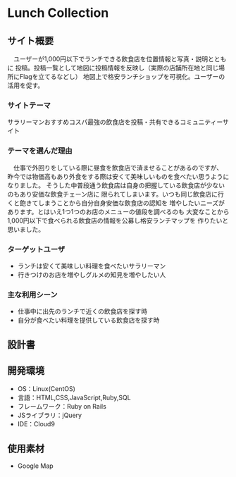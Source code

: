 # Lunch Collection

## サイト概要
　ユーザーが1,000円以下でランチできる飲食店を位置情報と写真・説明とともに
投稿。投稿一覧として地図に投稿情報を反映し（実際の店舗所在地と同じ場所にFlagを立てるなどし）
地図上で格安ランチショップを可視化。ユーザーの活用を促す。

### サイトテーマ
サラリーマンおすすめコスパ最強の飲食店を投稿・共有できるコミュニティーサイト

### テーマを選んだ理由
　仕事で外回りをしている際に昼食を飲食店で済ませることがあるのですが、
昨今では物価高もあり外食をする際は安くて美味しいものを食べたい思うようになりました。
そうした中普段通う飲食店は自身の把握している飲食店が少ないのもあり安価な飲食チェーン店に
限られてしまいます。いつも同じ飲食店に行くと飽きてしまうことから自分自身安価な飲食店の認知を
増やしたいニーズがあります。とはいえ1つ1つのお店のメニューの値段を調べるのも
大変なことから1,000円以下で食べられる飲食店の情報を公募し格安ランチマップを
作りたいと思いました。

### ターゲットユーザ
- ランチは安くて美味しい料理を食べたいサラリーマン
- 行きつけのお店を増やしグルメの知見を増やしたい人

### 主な利用シーン
- 仕事中に出先のランチで近くの飲食店を探す時
- 自分が食べたい料理を提供している飲食店を探す時

## 設計書

## 開発環境
- OS：Linux(CentOS)
- 言語：HTML,CSS,JavaScript,Ruby,SQL
- フレームワーク：Ruby on Rails
- JSライブラリ：jQuery
- IDE：Cloud9
​
## 使用素材
- Google Map

